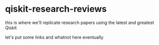 # qiskit-research-reviews
this is where we'll replicate research papers using the latest and greatest Qiskit

let's put some links and whatnot here eventually
